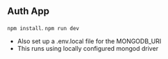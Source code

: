 ## Auth App

`npm install`.
`npm run dev`

- Also set up a .env.local file for the MONGODB_URI
- This runs using locally configured mongod driver
